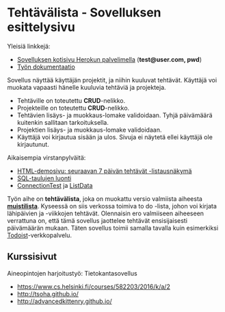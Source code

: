 # Tehtävälista - Sovelluksen esittelysivu

Yleisiä linkkejä:

* [Sovelluksen kotisivu Herokun palvelimella](http://tlist.herokuapp.com) (**test&#64;user.com, pwd**)
* [Työn dokumentaatio](doc/dokumentaatio.pdf)

Sovellus näyttää käyttäjän projektit, ja niihin kuuluvat tehtävät. Käyttäjä voi muokata vapaasti hänelle kuuluvia tehtäviä ja projekteja.

* Tehtäville on toteutettu **CRUD**-nelikko.
* Projekteille on toteutettu **CRUD**-nelikko.
* Tehtävien lisäys- ja muokkaus-lomake validoidaan. Tyhjä päivämäärä kuitenkin sallitaan tarkoituksella.
* Projektien lisäys- ja muokkaus-lomake validoidaan.
* Käyttäjä voi kirjautua sisään ja ulos. Sivuja ei näytetä ellei käyttäjä ole kirjautunut.

Aikaisempia virstanpylväitä:

* [HTML-demosivu: seuraavan 7 päivän tehtävät -listausnäkymä](http://tlist.herokuapp.com/html-demo/index.html)
* [SQL-taulujen luonti](sql/)
* [ConnectionTest](http://tlist.herokuapp.com/connectiontest/index.html) ja [ListData](http://tlist.herokuapp.com/listData)

Työn aihe on **tehtävälista**, joka on muokattu versio valmiista aiheesta **[muistilista](http://advancedkittenry.github.io/suunnittelu_ja_tyoymparisto/aiheet/Muistilista.html)**. Kyseessä on siis verkossa toimiva to do -lista, johon voi kirjata lähipäivien ja -viikkojen tehtävät. Olennaisin ero valmiiseen aiheeseen verrattuna on, että tämä sovellus jaottelee tehtävät ensisijaisesti päivämäärän mukaan. Täten sovellus toimii samalla tavalla kuin esimerkiksi [Todoist](http://todoist.com)-verkkopalvelu.

## Kurssisivut

Aineopintojen harjoitustyö: Tietokantasovellus

* https://www.cs.helsinki.fi/courses/582203/2016/k/a/2
* http://tsoha.github.io/
* http://advancedkittenry.github.io/
